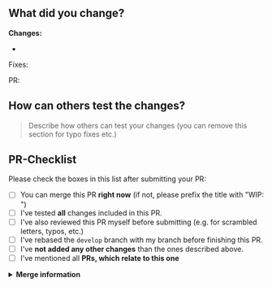 ## What did you change?

**Changes:**

- 

Fixes: 

PR: 

## How can others test the changes?

> Describe how others can test your changes (you can remove this section for typo fixes etc.)

## PR-Checklist

Please check the boxes in this list after submitting your PR:

- [ ] You can merge this PR **right now** (if not, please prefix the title with "WIP: ")
- [ ] I've tested **all** changes included in this PR.
- [ ] I've also reviewed this PR myself before submitting (e.g. for scrambled letters, typos, etc.)
- [ ] I've rebased the `develop` branch with my branch before finishing this PR.
- [ ] I've **not added any other changes** than the ones described above.
- [ ] I've mentioned all **PRs, which relate to this one**

<details>
<summary>
<b>Merge information</b>
</summary>

<pre>
Please use `:twisted_rightwards_arrows:` at the beginning of your commit title.

Example: 
<code>
:twisted_rightwards_arrows: :bug: Fix Wrong Text Decoration at ...
</code>

To get your commit message, just copy the first part of this pull request.

Example:
<code>
**Changes:**

- Fixes Wrong Text Decoration at ...
- Fixes some typos
- ...

Fixes: #NumberOfFixedIssue
PR: #NumberOfThisPR
</code>
</pre>
</details>
